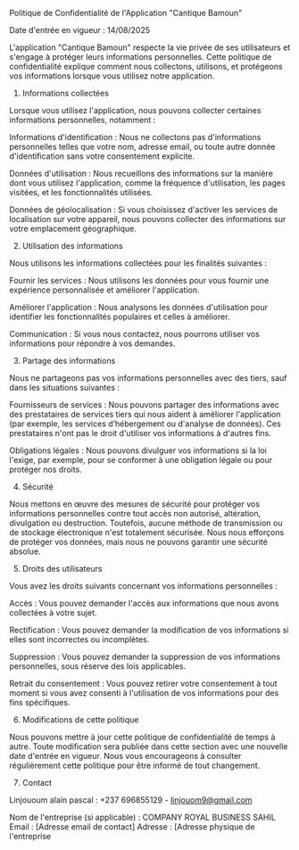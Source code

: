 Politique de Confidentialité de l'Application "Cantique Bamoun"

Date d'entrée en vigueur : 14/08/2025

L'application "Cantique Bamoun" respecte la vie privée de ses utilisateurs et s'engage à protéger leurs informations personnelles. Cette politique de confidentialité explique comment nous collectons, utilisons, et protégeons vos informations lorsque vous utilisez notre application.

1. Informations collectées

Lorsque vous utilisez l'application, nous pouvons collecter certaines informations personnelles, notamment :

Informations d'identification : Nous ne collectons pas d'informations personnelles telles que votre nom, adresse email, ou toute autre donnée d'identification sans votre consentement explicite.

Données d'utilisation : Nous recueillons des informations sur la manière dont vous utilisez l'application, comme la fréquence d'utilisation, les pages visitées, et les fonctionnalités utilisées.

Données de géolocalisation : Si vous choisissez d'activer les services de localisation sur votre appareil, nous pouvons collecter des informations sur votre emplacement géographique.

2. Utilisation des informations

Nous utilisons les informations collectées pour les finalités suivantes :

Fournir les services : Nous utilisons les données pour vous fournir une expérience personnalisée et améliorer l'application.

Améliorer l'application : Nous analysons les données d'utilisation pour identifier les fonctionnalités populaires et celles à améliorer.

Communication : Si vous nous contactez, nous pourrons utiliser vos informations pour répondre à vos demandes.

3. Partage des informations

Nous ne partageons pas vos informations personnelles avec des tiers, sauf dans les situations suivantes :

Fournisseurs de services : Nous pouvons partager des informations avec des prestataires de services tiers qui nous aident à améliorer l'application (par exemple, les services d’hébergement ou d'analyse de données). Ces prestataires n'ont pas le droit d'utiliser vos informations à d'autres fins.

Obligations légales : Nous pouvons divulguer vos informations si la loi l'exige, par exemple, pour se conformer à une obligation légale ou pour protéger nos droits.

4. Sécurité

Nous mettons en œuvre des mesures de sécurité pour protéger vos informations personnelles contre tout accès non autorisé, altération, divulgation ou destruction. Toutefois, aucune méthode de transmission ou de stockage électronique n'est totalement sécurisée. Nous nous efforçons de protéger vos données, mais nous ne pouvons garantir une sécurité absolue.

5. Droits des utilisateurs

Vous avez les droits suivants concernant vos informations personnelles :

Accès : Vous pouvez demander l'accès aux informations que nous avons collectées à votre sujet.

Rectification : Vous pouvez demander la modification de vos informations si elles sont incorrectes ou incomplètes.

Suppression : Vous pouvez demander la suppression de vos informations personnelles, sous réserve des lois applicables.

Retrait du consentement : Vous pouvez retirer votre consentement à tout moment si vous avez consenti à l'utilisation de vos informations pour des fins spécifiques.

6. Modifications de cette politique

Nous pouvons mettre à jour cette politique de confidentialité de temps à autre. Toute modification sera publiée dans cette section avec une nouvelle date d'entrée en vigueur. Nous vous encourageons à consulter régulièrement cette politique pour être informé de tout changement.

7. Contact

Linjououm alain pascal : +237 696855129 - linjouom9@gmail.com

Nom de l'entreprise (si applicable) : COMPANY ROYAL BUSINESS SAHIL
Email : [Adresse email de contact]
Adresse : [Adresse physique de l'entreprise
